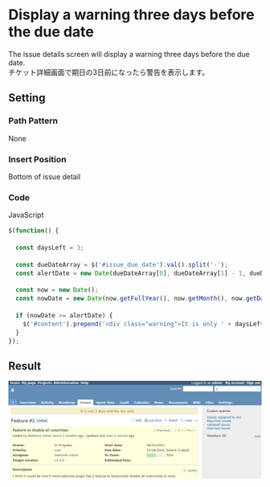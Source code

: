 # Display a warning three days before the due date

The issue details screen will display a warning three days before the due date.  
チケット詳細画面で期日の3日前になったら警告を表示します。

## Setting

### Path Pattern

None

### Insert Position

Bottom of issue detail
<!-- 
Head of all pages
Bottom of issue form
Bottom of issue detail
Bottom of all pages
-->

### Code

JavaScript
<!--
JavaScript
CSS
HTML
-->

```javascript
$(function() {

  const daysLeft = 3;

  const dueDateArray = $('#issue_due_date').val().split('-');
  const alertDate = new Date(dueDateArray[0], dueDateArray[1] - 1, dueDateArray[2] - daysLeft);

  const now = new Date();
  const nowDate = new Date(now.getFullYear(), now.getMonth(), now.getDate());

  if (nowDate >= alertDate) {
    $('#content').prepend('<div class="warning">It is only ' + daysLeft + ' days until the due date.</div>');
  }
});
```

## Result

![result](./result.png)
